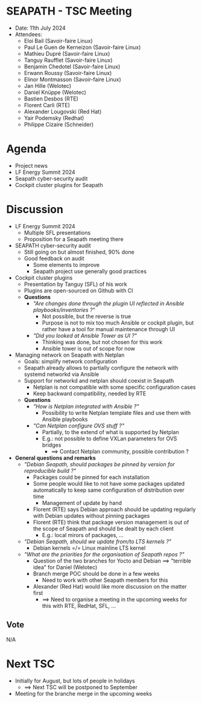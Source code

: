 # SEAPATH - TSC Meeting

- Date: 11th July 2024
- Attendees:
	- Eloi Bail (Savoir-faire Linux)
	- Paul Le Guen de Kerneizon (Savoir-faire Linux)
	- Mathieu Dupré (Savoir-faire Linux)
	- Tanguy Raufflet (Savoir-faire Linux)
	- Benjamin Chedotel (Savoir-faire Linux)
	- Erwann Roussy (Savoir-faire Linux)
	- Elinor Montmasson (Savoir-faire Linux)
	- Jan Hille (Welotec)
	- Daniel Knüppe (Welotec)
	- Bastien Desbos (RTE)
	- Florent Carli (RTE)
	- Alexander Lougovski (Red Hat)
	- Yair Podemsky (Redhat)
	- Philippe Cizaire (Schneider)

# Agenda

- Project news
- LF Energy Summit 2024
- Seapath cyber-security audit
- Cockpit cluster plugins for Seapath

# Discussion

- LF Energy Summit 2024
	- Multiple SFL presentations
	- Proposition for a Seapath meeting there
- SEAPATH cyber-security audit
	- Still going on but almost finished, 90% done
	- Good feedback on audit
		- Some elements to improve
		- Seapath project use generally good practices
- Cockpit cluster plugins
	- Presentation by Tanguy (SFL) of his work
	- Plugins are open-sourced on Github with CI
	- **Questions**
		- *"Are changes done through the plugin UI reflected in Ansible playbooks/inventories ?"*
			- Not possible, but the reverse is true
			- Purpose is not to mix too much Ansible or cockpit plugin, but rather have a tool for manual maintenance through UI
		- *"Did you looked at Ansible Tower as UI ?"*
			- Thinking was done, but not chosen for this work
			- Ansible tower is out of scope for now
- Managing network on Seapath with Netplan
	- Goals: simplify network configuration
	- Seapath already allows to partially configure the network with systemd networkd via Ansible
	- Support for networkd and netplan should coexist in Seapath
		- Netplan is not compatible with some specific configuration cases
		- Keep backward compatibility, needed by RTE
	- **Questions**
		- *"How is Netplan integrated with Ansible ?"*
			- Possibility to write Netplan template files and use them with Ansible playbooks
		- *"Can Netplan configure OVS stuff ?"*
			- Partially, to the extend of what is supported by Netplan
			- E.g.: not possible to define VXLan parameters for OVS bridges
				- ==> Contact Netplan community, possible contribution ?
- **General questions and remarks**
	- *"Debian Seapath, should packages be pinned by version for reproducible build ?"*
		- Packages could be pinned for each installation
		- Some people would like to not have some packages updated automatically to keep same configuration of distribution over time
			- Management of update by hand
		- Florent (RTE) says Debian approach should be updating regularly with Debian updates without pinning packages
		- Florent (RTE) think that package version management is out of the scope of Seapath and should be dealt by each client
			- E.g.: local mirors of packages, ...
	- *"Debian Seapath, should we update from/to LTS kernels ?"*
		- Debian kernels =/= Linux mainline LTS kernel
	- *"What are the priorities for the organisation of Seapath repos ?"*
		- Question of the two branches for Yocto and Debian ==> "terrible idea" for Daniel (Welotec)
		- Branch merge POC should be done in a few weeks
			- Need to work with other Seapath members for this
		- Alexander (Red Hat) would like more discussion on the matter first
			- ==> Need to organise a meeting in the upcoming weeks for this with RTE, RedHat, SFL, ...
## Vote

N/A

# Next TSC
- Initially for August, but lots of people in holidays
	- ==> Next TSC will be postponed to September
- Meeting for the branche merge in the upcoming weeks
